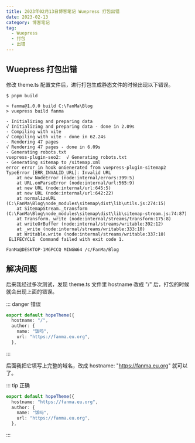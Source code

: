 ```yaml
---
title: 2023年02月13日博客笔记 Wuepress 打包出错
date: 2023-02-13
category: 博客笔记
tag:
  - Wuepress
  - 打包
  - 出错
---  
```


## Wuepress 打包出错

修改 theme.ts 配置文件后，进行打包生成静态文件的时候出现以下错误。

```git
$ pnpm build

> fanma@1.0.0 build C:\FanMa\Blog
> vuepress build fanma

- Initializing and preparing data
√ Initializing and preparing data - done in 2.09s
- Compiling with vite
√ Compiling with vite - done in 62.24s
- Rendering 47 pages
√ Rendering 47 pages - done in 6.09s
- Generating robots.txt
vuepress-plugin-seo2:  √ Generating robots.txt
- Generating sitemap to /sitemap.xml
error error in hook onGenerated from vuepress-plugin-sitemap2
TypeError [ERR_INVALID_URL]: Invalid URL
    at new NodeError (node:internal/errors:399:5)
    at URL.onParseError (node:internal/url:565:9)
    at new URL (node:internal/url:645:5)
    at new URL (node:internal/url:642:22)
    at normalizeURL (C:\FanMa\Blog\node_modules\sitemap\dist\lib\utils.js:274:15)
    at SitemapStream._transform (C:\FanMa\Blog\node_modules\sitemap\dist\lib\sitemap-stream.js:74:87)
    at Transform._write (node:internal/streams/transform:175:8)
    at writeOrBuffer (node:internal/streams/writable:392:12)
    at _write (node:internal/streams/writable:333:10)
    at Writable.write (node:internal/streams/writable:337:10)
 ELIFECYCLE  Command failed with exit code 1.

FanMa@DESKTOP-1MGPCCQ MINGW64 /c/FanMa/Blog
```

## 解决问题

后来我经过多次测试，发现 theme.ts 文件里 hostname 改成 "/" 后，打包的时候就会出现上面的错误。 

::: danger 错误
```ts
export default hopeTheme({
  hostname: "/",
  author: {
    name: "饭吗",
    url: "https://fanma.eu.org",
  },
```
:::

后面我把它填写上完整的域名，改成 hostname: "https://fanma.eu.org" 就可以了。

::: tip 正确
```ts
export default hopeTheme({
  hostname: "https://fanma.eu.org",
  author: {
    name: "饭吗",
    url: "https://fanma.eu.org",
  },
```
:::